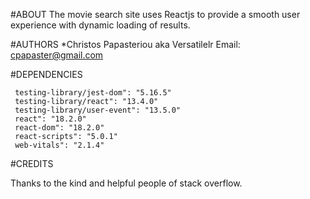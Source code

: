 #ABOUT
The movie search site uses Reactjs to provide a smooth user experience with dynamic loading of results. 

#AUTHORS
*Christos Papasteriou aka Versatilelr
Email: cpapaster@gmail.com

#DEPENDENCIES

     testing-library/jest-dom": "5.16.5"
     testing-library/react": "13.4.0"
     testing-library/user-event": "13.5.0"
     react": "18.2.0"
     react-dom": "18.2.0"
     react-scripts": "5.0.1"
     web-vitals": "2.1.4"
  


#CREDITS

Thanks to the kind and helpful people of stack overflow.
